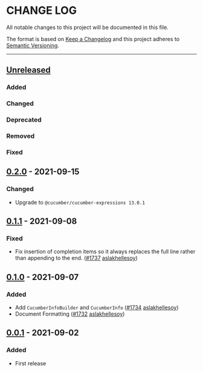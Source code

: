# CHANGE LOG
All notable changes to this project will be documented in this file.

The format is based on [Keep a Changelog](http://keepachangelog.com/)
and this project adheres to [Semantic Versioning](http://semver.org/).

----
## [Unreleased]

### Added

### Changed

### Deprecated

### Removed

### Fixed

## [0.2.0] - 2021-09-15

### Changed

* Upgrade to `@cucumber/cucumber-expressions 13.0.1`

## [0.1.1] - 2021-09-08

### Fixed

* Fix insertion of completion items so it always replaces the full line rather than appending to the end.
  ([#1737](https://github.com/cucumber/common/pull/1737)
   [aslakhellesoy])

## [0.1.0] - 2021-09-07

### Added

* Add `CucumberInfoBuilder` and `CucumberInfo`
  ([#1734](https://github.com/cucumber/common/pull/1734)
   [aslakhellesoy])
* Document Formatting
  ([#1732](https://github.com/cucumber/common/pull/1732)
   [aslakhellesoy])

## [0.0.1] - 2021-09-02

### Added

* First release

<!-- Releases -->
[Unreleased]: https://github.com/cucumber/language-service/compare/v0.2.0...main
[0.2.0]:      https://github.com/cucumber/language-service/compare/v0.1.1...v0.2.0
[0.1.1]:      https://github.com/cucumber/language-service/compare/v0.1.0...v0.1.1
[0.1.0]:      https://github.com/cucumber/language-service/compare/v0.0.1...v0.1.0
[0.0.1]:      https://github.com/cucumber/language-service/tree/v0.0.1

<!-- Contributors in alphabetical order -->
[aslakhellesoy]:    https://github.com/aslakhellesoy
